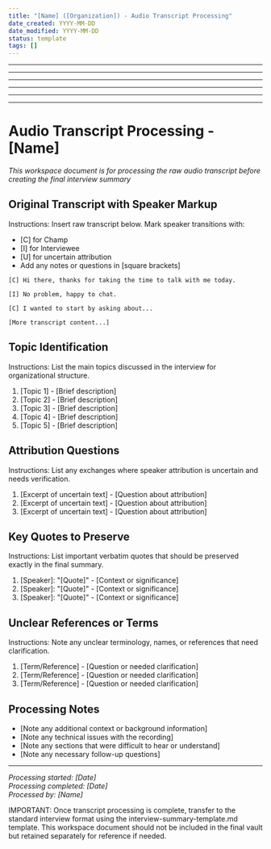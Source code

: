 ```yaml
---
title: "[Name] ([Organization]) - Audio Transcript Processing"
date_created: YYYY-MM-DD
date_modified: YYYY-MM-DD
status: template
tags: []
---
```


---

---

---

---

---

---

# Audio Transcript Processing - [Name]

*This workspace document is for processing the raw audio transcript before creating the final interview summary*

## Original Transcript with Speaker Markup

Instructions: Insert raw transcript below. Mark speaker transitions with:
- [C] for Champ
- [I] for Interviewee
- [U] for uncertain attribution
- Add any notes or questions in [square brackets]

```
[C] Hi there, thanks for taking the time to talk with me today.

[I] No problem, happy to chat.

[C] I wanted to start by asking about...

[More transcript content...]
```

## Topic Identification

Instructions: List the main topics discussed in the interview for organizational structure.

1. [Topic 1] - [Brief description]
2. [Topic 2] - [Brief description]
3. [Topic 3] - [Brief description]
4. [Topic 4] - [Brief description]
5. [Topic 5] - [Brief description]

## Attribution Questions

Instructions: List any exchanges where speaker attribution is uncertain and needs verification.

1. [Excerpt of uncertain text] - [Question about attribution]
2. [Excerpt of uncertain text] - [Question about attribution]
3. [Excerpt of uncertain text] - [Question about attribution]

## Key Quotes to Preserve

Instructions: List important verbatim quotes that should be preserved exactly in the final summary.

1. [Speaker]: "[Quote]" - [Context or significance]
2. [Speaker]: "[Quote]" - [Context or significance]
3. [Speaker]: "[Quote]" - [Context or significance]

## Unclear References or Terms

Instructions: Note any unclear terminology, names, or references that need clarification.

1. [Term/Reference] - [Question or needed clarification]
2. [Term/Reference] - [Question or needed clarification]
3. [Term/Reference] - [Question or needed clarification]

## Processing Notes

- [Note any additional context or background information]
- [Note any technical issues with the recording]
- [Note any sections that were difficult to hear or understand]
- [Note any necessary follow-up questions]

---

*Processing started: [Date]*  
*Processing completed: [Date]*  
*Processed by: [Name]*

IMPORTANT: Once transcript processing is complete, transfer to the standard interview format using the interview-summary-template.md template. This workspace document should not be included in the final vault but retained separately for reference if needed.
